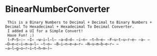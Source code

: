 # BinearNumberConverter

     This is a Binary Numbers to Decimal + Decimal to Binary Numbers + Decimal To Hexadecimal + Hexadecimal To Decimal Converter. 
     I added a UI for a Simple Convert!
     Have Fun! ;) 
     (̶P̶S̶:̶ ̶I̶ ̶w̶i̶l̶l̶ ̶a̶d̶d̶ ̶i̶n̶ ̶t̶h̶e̶ ̶F̶u̶t̶u̶r̶e̶ ̶a̶ ̶D̶e̶c̶i̶m̶a̶l̶ ̶t̶o̶ ̶B̶i̶n̶e̶a̶r̶ ̶N̶u̶m̶b̶e̶r̶ ̶a̶l̶g̶o̶r̶i̶t̶h̶m̶)̶
